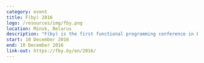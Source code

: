 ```yaml
---
category: event
title: F(by) 2016
logo: /resources/img/fby.png
location: Minsk, Belarus
description: "F(by) is the first functional programming conference in Belarus"
start: 10 December 2016
end: 10 December 2016
link-out: https://fby.by/en/2016/
---
```

